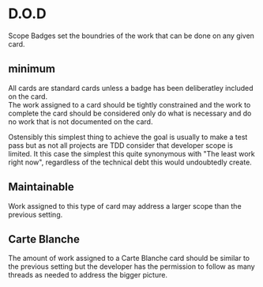 # D.O.D

Scope Badges set the boundries of the work that can be done on any given card.

## minimum

All cards are standard cards unless a badge has been deliberatley included on the card.  
The work assigned to a card should be tightly constrained and the work to complete the card
 should be considered only do what is necessary and do no work that is not documented on the card.

Ostensibly this simplest thing to achieve the goal is usually to make a test pass but as not all projects are TDD 
consider that developer scope is limited.  It this case the simplest this quite synonymous with 
"The least work right now", regardless of the technical debt this would undoubtedly create.

## Maintainable 

Work assigned to this type of card may address a larger scope than the previous setting.

## Carte Blanche

The amount of work assigned to a Carte Blanche card should be similar to the previous setting but the 
developer has the permission to follow as many threads as needed to address the bigger picture.
